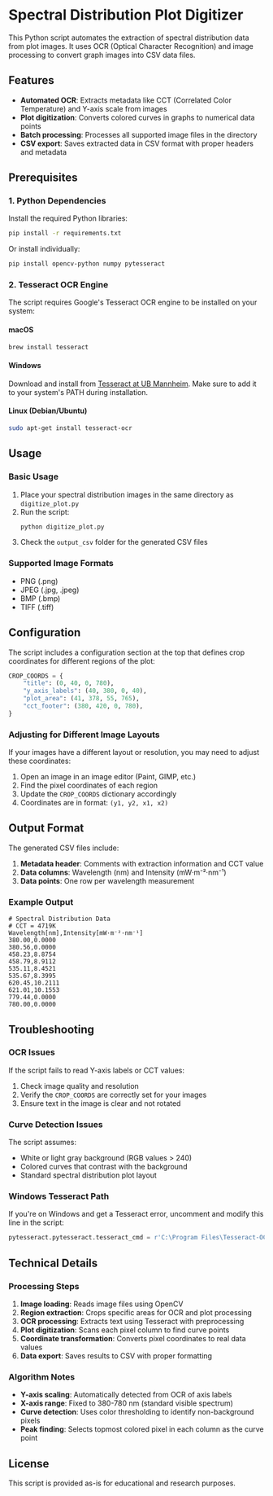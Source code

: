 # Spectral Distribution Plot Digitizer

This Python script automates the extraction of spectral distribution data from plot images. It uses OCR (Optical Character Recognition) and image processing to convert graph images into CSV data files.

## Features

- **Automated OCR**: Extracts metadata like CCT (Correlated Color Temperature) and Y-axis scale from images
- **Plot digitization**: Converts colored curves in graphs to numerical data points
- **Batch processing**: Processes all supported image files in the directory
- **CSV export**: Saves extracted data in CSV format with proper headers and metadata

## Prerequisites

### 1. Python Dependencies

Install the required Python libraries:

```bash
pip install -r requirements.txt
```

Or install individually:
```bash
pip install opencv-python numpy pytesseract
```

### 2. Tesseract OCR Engine

The script requires Google's Tesseract OCR engine to be installed on your system:

#### macOS
```bash
brew install tesseract
```

#### Windows
Download and install from [Tesseract at UB Mannheim](https://github.com/UB-Mannheim/tesseract/wiki). Make sure to add it to your system's PATH during installation.

#### Linux (Debian/Ubuntu)
```bash
sudo apt-get install tesseract-ocr
```

## Usage

### Basic Usage

1. Place your spectral distribution images in the same directory as `digitize_plot.py`
2. Run the script:
   ```bash
   python digitize_plot.py
   ```
3. Check the `output_csv` folder for the generated CSV files

### Supported Image Formats

- PNG (.png)
- JPEG (.jpg, .jpeg)
- BMP (.bmp)
- TIFF (.tiff)

## Configuration

The script includes a configuration section at the top that defines crop coordinates for different regions of the plot:

```python
CROP_COORDS = {
    "title": (0, 40, 0, 780),
    "y_axis_labels": (40, 380, 0, 40),
    "plot_area": (41, 378, 55, 765),
    "cct_footer": (380, 420, 0, 780),
}
```

### Adjusting for Different Image Layouts

If your images have a different layout or resolution, you may need to adjust these coordinates:

1. Open an image in an image editor (Paint, GIMP, etc.)
2. Find the pixel coordinates of each region
3. Update the `CROP_COORDS` dictionary accordingly
4. Coordinates are in format: `(y1, y2, x1, x2)`

## Output Format

The generated CSV files include:

1. **Metadata header**: Comments with extraction information and CCT value
2. **Data columns**: Wavelength (nm) and Intensity (mW·m⁻²·nm⁻¹)
3. **Data points**: One row per wavelength measurement

### Example Output

```csv
# Spectral Distribution Data
# CCT = 4719K
Wavelength[nm],Intensity[mW·m⁻²·nm⁻¹]
380.00,0.0000
380.56,0.0000
458.23,8.8754
458.79,8.9112
535.11,8.4521
535.67,8.3995
620.45,10.2111
621.01,10.1553
779.44,0.0000
780.00,0.0000
```

## Troubleshooting

### OCR Issues

If the script fails to read Y-axis labels or CCT values:

1. Check image quality and resolution
2. Verify the `CROP_COORDS` are correctly set for your images
3. Ensure text in the image is clear and not rotated

### Curve Detection Issues

The script assumes:
- White or light gray background (RGB values > 240)
- Colored curves that contrast with the background
- Standard spectral distribution plot layout

### Windows Tesseract Path

If you're on Windows and get a Tesseract error, uncomment and modify this line in the script:

```python
pytesseract.pytesseract.tesseract_cmd = r'C:\Program Files\Tesseract-OCR\tesseract.exe'
```

## Technical Details

### Processing Steps

1. **Image loading**: Reads image files using OpenCV
2. **Region extraction**: Crops specific areas for OCR and plot processing
3. **OCR processing**: Extracts text using Tesseract with preprocessing
4. **Plot digitization**: Scans each pixel column to find curve points
5. **Coordinate transformation**: Converts pixel coordinates to real data values
6. **Data export**: Saves results to CSV with proper formatting

### Algorithm Notes

- **Y-axis scaling**: Automatically detected from OCR of axis labels
- **X-axis range**: Fixed to 380-780 nm (standard visible spectrum)
- **Curve detection**: Uses color thresholding to identify non-background pixels
- **Peak finding**: Selects topmost colored pixel in each column as the curve point

## License

This script is provided as-is for educational and research purposes.
